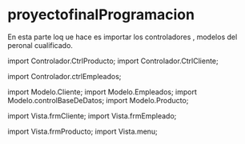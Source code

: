 # proyectofinalProgramacion

En esta parte loq ue hace es importar los controladores , modelos del peronal cualificado.

import Controlador.CtrlProducto;
import Controlador.CtrlCliente;

import Controlador.ctrlEmpleados;


import Modelo.Cliente;
import Modelo.Empleados;
import Modelo.controlBaseDeDatos;
import Modelo.Producto;



import Vista.frmCliente;
import Vista.frmEmpleado;

import Vista.frmProducto;
import Vista.menu;

